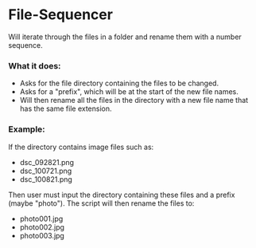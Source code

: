# File-Sequencer
Will iterate through the files in a folder and rename them with a number sequence.

### What it does:
* Asks for the file directory containing the files to be changed.
* Asks for a "prefix", which will be at the start of the new file names.
* Will then rename all the files in  the directory with a new file name that has the same file extension.

### Example:
If the directory contains image files such as:
* dsc_092821.png
* dsc_100721.png
* dsc_100821.png 
  
Then user must input the directory containing these files and a prefix (maybe "photo"). The script will then rename
the files to:
* photo001.jpg
* photo002.jpg
* photo003.jpg

